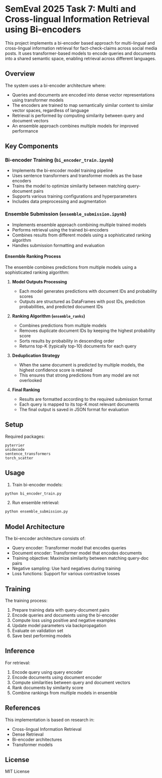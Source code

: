 # SemEval 2025 Task 7: Multi and Cross-lingual Information Retrieval using Bi-encoders

This project implements a bi-encoder based approach for multi-lingual and cross-lingual information retrieval for fact-check-claims across social media posts. It uses transformer-based models to encode queries and documents into a shared semantic space, enabling retrieval across different languages.

## Overview

The system uses a bi-encoder architecture where:

- Queries and documents are encoded into dense vector representations using transformer models
- The encoders are trained to map semantically similar content to similar vector spaces, regardless of language
- Retrieval is performed by computing similarity between query and document vectors
- An ensemble approach combines multiple models for improved performance

## Key Components

### Bi-encoder Training (`bi_encoder_train.ipynb`)

- Implements the bi-encoder model training pipeline
- Uses sentence transformers and transformer models as the base encoders
- Trains the model to optimize similarity between matching query-document pairs
- Supports various training configurations and hyperparameters
- Includes data preprocessing and augmentation

### Ensemble Submission (`ensemble_submission.ipynb`) 

- Implements ensemble approach combining multiple trained models
- Performs retrieval using the trained bi-encoders
- Combines results from different models using a sophisticated ranking algorithm
- Handles submission formatting and evaluation

#### Ensemble Ranking Process

The ensemble combines predictions from multiple models using a sophisticated ranking algorithm:

1. **Model Outputs Processing**
   - Each model generates predictions with document IDs and probability scores
   - Outputs are structured as DataFrames with post IDs, prediction probabilities, and predicted document IDs

2. **Ranking Algorithm (`ensemble_ranks`)**
   - Combines predictions from multiple models
   - Removes duplicate document IDs by keeping the highest probability score
   - Sorts results by probability in descending order
   - Returns top-K (typically top-10) documents for each query

3. **Deduplication Strategy**
   - When the same document is predicted by multiple models, the highest confidence score is retained
   - This ensures that strong predictions from any model are not overlooked

4. **Final Ranking**
   - Results are formatted according to the required submission format
   - Each query is mapped to its top-K most relevant documents
   - The final output is saved in JSON format for evaluation

## Setup

Required packages:
```
pyterrier
unidecode
sentence_transformers
torch_scatter
```

## Usage

1. Train bi-encoder models:
```python
python bi_encoder_train.py
```

2. Run ensemble retrieval:
```python
python ensemble_submission.py
```

## Model Architecture

The bi-encoder architecture consists of:

- Query encoder: Transformer model that encodes queries
- Document encoder: Transformer model that encodes documents  
- Training objective: Maximize similarity between matching query-doc pairs
- Negative sampling: Use hard negatives during training
- Loss functions: Support for various contrastive losses

## Training

The training process:

1. Prepare training data with query-document pairs
2. Encode queries and documents using the bi-encoder
3. Compute loss using positive and negative examples
4. Update model parameters via backpropagation
5. Evaluate on validation set
6. Save best performing models

## Inference

For retrieval:

1. Encode query using query encoder
2. Encode documents using document encoder  
3. Compute similarities between query and document vectors
4. Rank documents by similarity score
5. Combine rankings from multiple models in ensemble

## References

This implementation is based on research in:
- Cross-lingual Information Retrieval
- Dense Retrieval
- Bi-encoder architectures
- Transformer models

## License

MIT License 
